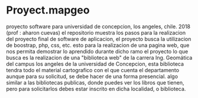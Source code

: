 # Proyect.mapgeo
proyecto software para universidad de concepcion, los angeles, chile. 2018 (prof : aharon cuevas)
el repositorio muestra los pasos para la realizacion del proyecto final de software de aplicacion, el proyecto busca la utilizacion
de boostrap, php, css, etc.
esto para la realizacion de una pagina web, que nos permita demostrar lo aprendido durante dicho ramo
el proyecto lo que busca es la realizacion de una "biblioteca web" de la carrera Ing. Geomática del campus
los angeles de la universidad de Concepcion, esta biblioteca tendra todo el material cartografico con el que cuenta el departamento
aunque para su solicitud, se debe hacer de una forma presencial. algo similar a las bibliotecas publicas, donde puedes ver los libros que 
tienen, pero para solicitarlos debes estar inscrito en dicha localidad, o biblioteca.
